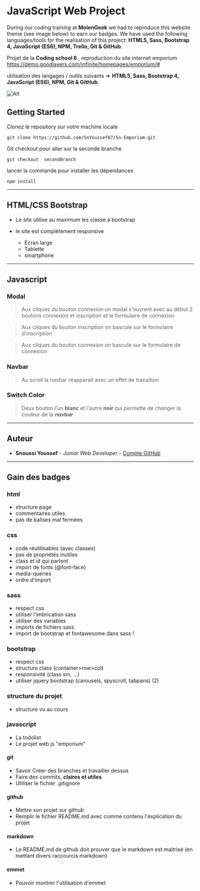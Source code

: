# JavaScript Web Project

During our coding training at **MolenGeek** we had to reproduce this website theme (see image below) to earn our badges. We have used the following languages/tools for the realisation of this project: **HTML5, Sass, Bootstrap 4, JavaScript (ES6), NPM, Trello, Git & GitHub**.

Projet de la **Coding school 6** , reproduction du site internet emporium https://demo.goodlayers.com/infinite/homepages/emporium/# 

utilisation des langages / outils suivants  =>  **HTML5, Sass, Bootstrap 4, JavaScript (ES6), NPM, Git & GitHub**.

![Alt](https://raw.githubusercontent.com/SnYoussef07/Sn-Emporium/secondBranch/ImgPage.png)

## Getting Started

Clonez le repository sur votre machine locale

```
git clone https://github.com/SnYoussef07/Sn-Emporium.git

```

Git checkout pour aller sur la seconde branche

```
git checkout  secondBranch

```


lancer la commande pour installer les dépendances 

```
npm install

```

*   *   *

## HTML/CSS Bootstrap

- Le site utilise au maximum les classe à bootstrap

- le site est complètement responsive
    * Écran large 
    * Tablette
    * smartphone

*   *   *

## Javascript

### Modal
> Aux cliques du bouton connexion un modal s'ouvrent avec au début 2 boutons connexion et inscription et le formulaire de connexion

> Aux cliques du bouton inscription on bascule sur le formulaire d'inscription

> Aux cliques du bouton connexion on bascule sur le formulaire de connexion 


### Navbar
> Au scroll la navbar réapparaît avec un effet de transition 


### Switch Color
> Deux bouton l'un **blanc** et l'autre **noir** qui permette de changer la couleur de la ***navbar***


*   *   *


## Auteur

- **Snoussi Youssef** - _Junior Web Developer_ - [Compte GitHub](https://github.com/SnYoussef07)


---


## Gain des badges

### html

-   structure page
-   commentaires utiles
-   pas de balises mal fermées
    
### css
    
-   code réutilisables (avec classes)
-   pas de propriétés inutiles
-   class et id qui parlent
-   import de fonts (@font-face)
-   media-queries
-   ordre d'import

### sass

-   respect css
-   utiliser l'imbrication sass
-   utiliser des variables
-   imports de fichiers sass
-   import de bootstrap et fontawesome dans sass !

### bootstrap

-   respect css
-   structure class (container>row>col)
-   responsivité (class sm, ...)
-   utiliser jquery bootstrap (carousels, spyscroll, tabpans) (2)
    
### structure du projet    
-   structure vu au cours

### javascript
- La todolist
- Le projet web js "emporium"

#### git
  - Savoir Créer des branches et travailler dessus
  - Faire des commits, **claires et utiles**
  - Utiliser le fichier .gitignore

#### github
  - Mettre son projet sur github
  - Remplir le fichier README.md avec comme contenu l'explication du projet

#### markdown
  - Le README.md de github doit prouver que le markdown est maitrisé (en mettant divers raccourcis markdown)

#### emmet
  - Pouvoir montrer l'utilisation d'emmet